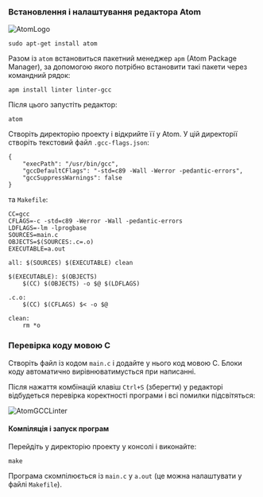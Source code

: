 ### Встановлення і налаштування редактора Atom

![AtomLogo](https://github-atom-io-herokuapp-com.global.ssl.fastly.net/assets/logo-4e073dbd4c0ce67ece1b30a6b31253b9.png)

~~~~
sudo apt-get install atom
~~~~

Разом із `atom` встановиться пакетний менеджер `apm` (Atom Package Manager), за допомогою якого потрібно встановити такі пакети через командний рядок:
~~~~
apm install linter linter-gcc
~~~~

Після цього запустіть редактор:
~~~~
atom
~~~~

Створіть директорію проекту і відкрийте її у Atom. У цій директорії створіть текстовий файл `.gcc-flags.json`:
~~~~
{
	"execPath": "/usr/bin/gcc",
	"gccDefaultCFlags": "-std=c89 -Wall -Werror -pedantic-errors",
	"gccSuppressWarnings": false
}
~~~~

та `Makefile`:
~~~~
CC=gcc
CFLAGS=-c -std=c89 -Werror -Wall -pedantic-errors
LDFLAGS=-lm -lprogbase
SOURCES=main.c
OBJECTS=$(SOURCES:.c=.o)
EXECUTABLE=a.out

all: $(SOURCES) $(EXECUTABLE) clean

$(EXECUTABLE): $(OBJECTS)
	$(CC) $(OBJECTS) -o $@ $(LDFLAGS)

.c.o:
	$(CC) $(CFLAGS) $< -o $@

clean:
	rm *o
~~~~

### Перевірка коду мовою С

Створіть файл із кодом `main.c` і додайте у нього код мовою С. Блоки коду автоматично вирівнюватимусться при написанні.

Після нажаття комбінацій клавіш `Ctrl+S` (зберегти) у редакторі відбудеться перевірка коректності програми і всі помилки підсвітяться:

![AtomGCCLinter](https://raw.githubusercontent.com/wiki/PublicHadyniak/progbase/images/atom_linter_gcc.png)

#### Компіляція і запуск програм

Перейдіть у директорію проекту у консолі і виконайте:
~~~~
make
~~~~

Програма скомпілюється із `main.c` у `a.out` (це можна налаштувати у файлі `Makefile`).


